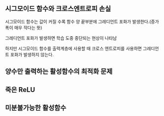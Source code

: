 ## 시그모이드 함수와 크로스엔트로피 손실

시그모이드 함수는 값이 커질 수록 함수 양 끝부분에 그레디언트 포화가 발생한다.(증가폭이 매우 작다는 뜻)

그레디언트 포화가 발생하면 학습 도중 중단되는 현상이 나타남

하지만 시그모이드 함수를 출력계층에 사용할 때 크로스 엔트로피를 사용하면 그레디언트 포화가 발생하지 않는다.




## 양수만 출력하는 활성함수의 최적화 문제



## 죽은 ReLU

## 미분불가능한 활성함수

